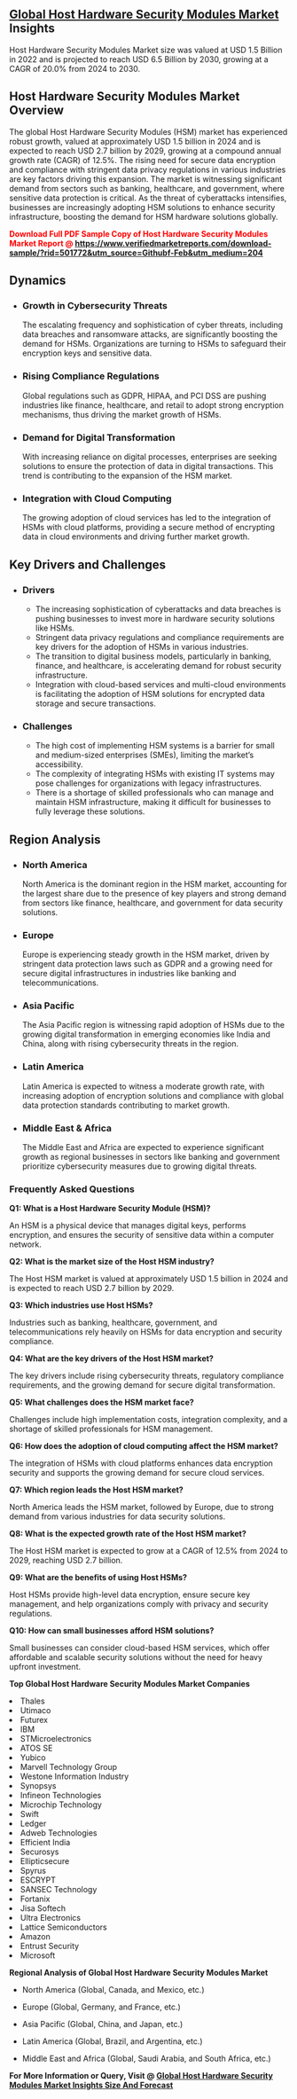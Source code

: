 <h2><a href="https://www.verifiedmarketreports.com/download-sample/?rid=501772&amp;utm_source=Githubf&amp;utm_medium=204" target="_blank">Global Host Hardware Security Modules Market</a> Insights</h2><p>Host Hardware Security Modules Market size was valued at USD 1.5 Billion in 2022 and is projected to reach USD 6.5 Billion by 2030, growing at a CAGR of 20.0% from 2024 to 2030.</p><p> <h2>Host Hardware Security Modules Market Overview</h2> <p>The global Host Hardware Security Modules (HSM) market has experienced robust growth, valued at approximately USD 1.5 billion in 2024 and is expected to reach USD 2.7 billion by 2029, growing at a compound annual growth rate (CAGR) of 12.5%. The rising need for secure data encryption and compliance with stringent data privacy regulations in various industries are key factors driving this expansion. The market is witnessing significant demand from sectors such as banking, healthcare, and government, where sensitive data protection is critical. As the threat of cyberattacks intensifies, businesses are increasingly adopting HSM solutions to enhance security infrastructure, boosting the demand for HSM hardware solutions globally.</p> <p><b><p><span class=""><span style="color: #ff0000;"><strong>Download Full PDF Sample Copy of Host Hardware Security Modules Market Report</strong> @ </span><a href="https://www.verifiedmarketreports.com/download-sample/?rid=501772&amp;utm_source=Githubf-Feb&amp;utm_medium=204" target="_blank">https://www.verifiedmarketreports.com/download-sample/?rid=501772&amp;utm_source=Githubf-Feb&amp;utm_medium=204</a></span></p></b></p> <h2>Dynamics</h2> <ul> <li><h3>Growth in Cybersecurity Threats</h3> The escalating frequency and sophistication of cyber threats, including data breaches and ransomware attacks, are significantly boosting the demand for HSMs. Organizations are turning to HSMs to safeguard their encryption keys and sensitive data.</li> <li><h3>Rising Compliance Regulations</h3> Global regulations such as GDPR, HIPAA, and PCI DSS are pushing industries like finance, healthcare, and retail to adopt strong encryption mechanisms, thus driving the market growth of HSMs.</li> <li><h3>Demand for Digital Transformation</h3> With increasing reliance on digital processes, enterprises are seeking solutions to ensure the protection of data in digital transactions. This trend is contributing to the expansion of the HSM market.</li> <li><h3>Integration with Cloud Computing</h3> The growing adoption of cloud services has led to the integration of HSMs with cloud platforms, providing a secure method of encrypting data in cloud environments and driving further market growth.</li> </ul> <h2>Key Drivers and Challenges</h2> <ul> <li><h3>Drivers</h3> <ul> <li>The increasing sophistication of cyberattacks and data breaches is pushing businesses to invest more in hardware security solutions like HSMs.</li> <li>Stringent data privacy regulations and compliance requirements are key drivers for the adoption of HSMs in various industries.</li> <li>The transition to digital business models, particularly in banking, finance, and healthcare, is accelerating demand for robust security infrastructure.</li> <li>Integration with cloud-based services and multi-cloud environments is facilitating the adoption of HSM solutions for encrypted data storage and secure transactions.</li> </ul> </li> <li><h3>Challenges</h3> <ul> <li>The high cost of implementing HSM systems is a barrier for small and medium-sized enterprises (SMEs), limiting the market’s accessibility.</li> <li>The complexity of integrating HSMs with existing IT systems may pose challenges for organizations with legacy infrastructures.</li> <li>There is a shortage of skilled professionals who can manage and maintain HSM infrastructure, making it difficult for businesses to fully leverage these solutions.</li> </ul> </li> </ul> <h2>Region Analysis</h2> <ul> <li><h3>North America</h3> North America is the dominant region in the HSM market, accounting for the largest share due to the presence of key players and strong demand from sectors like finance, healthcare, and government for data security solutions.</li> <li><h3>Europe</h3> Europe is experiencing steady growth in the HSM market, driven by stringent data protection laws such as GDPR and a growing need for secure digital infrastructures in industries like banking and telecommunications.</li> <li><h3>Asia Pacific</h3> The Asia Pacific region is witnessing rapid adoption of HSMs due to the growing digital transformation in emerging economies like India and China, along with rising cybersecurity threats in the region.</li> <li><h3>Latin America</h3> Latin America is expected to witness a moderate growth rate, with increasing adoption of encryption solutions and compliance with global data protection standards contributing to market growth.</li> <li><h3>Middle East & Africa</h3> The Middle East and Africa are expected to experience significant growth as regional businesses in sectors like banking and government prioritize cybersecurity measures due to growing digital threats.</li> </ul> <h3>Frequently Asked Questions</h3> <p><b>Q1: What is a Host Hardware Security Module (HSM)?</b></p> <p>An HSM is a physical device that manages digital keys, performs encryption, and ensures the security of sensitive data within a computer network.</p> <p><b>Q2: What is the market size of the Host HSM industry?</b></p> <p>The Host HSM market is valued at approximately USD 1.5 billion in 2024 and is expected to reach USD 2.7 billion by 2029.</p> <p><b>Q3: Which industries use Host HSMs?</b></p> <p>Industries such as banking, healthcare, government, and telecommunications rely heavily on HSMs for data encryption and security compliance.</p> <p><b>Q4: What are the key drivers of the Host HSM market?</b></p> <p>The key drivers include rising cybersecurity threats, regulatory compliance requirements, and the growing demand for secure digital transformation.</p> <p><b>Q5: What challenges does the HSM market face?</b></p> <p>Challenges include high implementation costs, integration complexity, and a shortage of skilled professionals for HSM management.</p> <p><b>Q6: How does the adoption of cloud computing affect the HSM market?</b></p> <p>The integration of HSMs with cloud platforms enhances data encryption security and supports the growing demand for secure cloud services.</p> <p><b>Q7: Which region leads the Host HSM market?</b></p> <p>North America leads the HSM market, followed by Europe, due to strong demand from various industries for data security solutions.</p> <p><b>Q8: What is the expected growth rate of the Host HSM market?</b></p> <p>The Host HSM market is expected to grow at a CAGR of 12.5% from 2024 to 2029, reaching USD 2.7 billion.</p> <p><b>Q9: What are the benefits of using Host HSMs?</b></p> <p>Host HSMs provide high-level data encryption, ensure secure key management, and help organizations comply with privacy and security regulations.</p> <p><b>Q10: How can small businesses afford HSM solutions?</b></p> <p>Small businesses can consider cloud-based HSM services, which offer affordable and scalable security solutions without the need for heavy upfront investment.</p> </p><p><strong>Top Global Host Hardware Security Modules Market Companies</strong></p><div data-test-id=""><p><li>Thales</li><li> Utimaco</li><li> Futurex</li><li> IBM</li><li> STMicroelectronics</li><li> ATOS SE</li><li> Yubico</li><li> Marvell Technology Group</li><li> Westone Information Industry</li><li> Synopsys</li><li> Infineon Technologies</li><li> Microchip Technology</li><li> Swift</li><li> Ledger</li><li> Adweb Technologies</li><li> Efficient India</li><li> Securosys</li><li> Ellipticsecure</li><li> Spyrus</li><li> ESCRYPT</li><li> SANSEC Technology</li><li> Fortanix</li><li> Jisa Softech</li><li> Ultra Electronics</li><li> Lattice Semiconductors</li><li> Amazon</li><li> Entrust Security</li><li> Microsoft</li></p><div><strong>Regional Analysis of&nbsp;Global Host Hardware Security Modules Market</strong></div><ul><li dir="ltr"><p dir="ltr">North America&nbsp;(Global, Canada, and Mexico, etc.)</p></li><li dir="ltr"><p dir="ltr">Europe (Global, Germany, and France, etc.)</p></li><li dir="ltr"><p dir="ltr">Asia Pacific&nbsp;(Global, China, and Japan, etc.)</p></li><li dir="ltr"><p dir="ltr">Latin America&nbsp;(Global, Brazil, and Argentina, etc.)</p></li><li dir="ltr">Middle East and Africa&nbsp;(Global, Saudi Arabia, and South Africa, etc.)</li></ul><p><strong>For More Information or Query, Visit @&nbsp;</strong><strong><a href="https://www.verifiedmarketreports.com/product/host-hardware-security-modules-market/?utm_source=Githubf&amp;utm_medium=204" target="_blank">Global Host Hardware Security Modules Market Insights Size And Forecast</a></strong></p></div>
